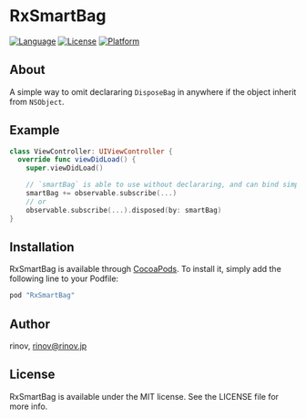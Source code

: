 # RxSmartBag

[![Language](https://img.shields.io/badge/Language-Swift-blue.svg)](https://img.shields.io/badge/Language-Swift-blue.svg)
[![License](https://img.shields.io/badge/LICENSE-MIT-orange.svg)](https://img.shields.io/badge/LICENSE-MIT-orange.svg)
[![Platform](https://img.shields.io/badge/Platform-iOS-lightgrey.svg)](https://img.shields.io/badge/Platform-iOS-lightgrey.svg)

## About

A simple way to omit declararing `DisposeBag` in anywhere if the object inherit from `NSObject`.

## Example

```swift
class ViewController: UIViewController {
  override func viewDidLoad() {
    super.viewDidLoad()

    // `smartBag` is able to use without declararing, and can bind simply by operator.
    smartBag += observable.subscribe(...)
    // or
    observable.subscribe(...).disposed(by: smartBag)
}
```
## Installation

RxSmartBag is available through [CocoaPods](http://cocoapods.org). To install
it, simply add the following line to your Podfile:

```ruby
pod "RxSmartBag"
```

## Author

rinov, rinov@rinov.jp

## License

RxSmartBag is available under the MIT license. See the LICENSE file for more info.
